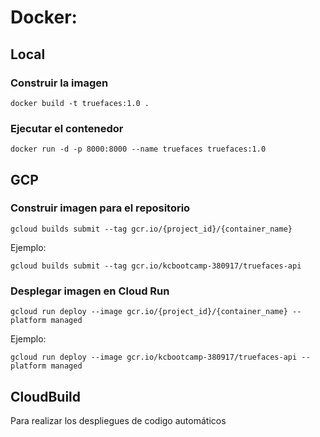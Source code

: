 # Docker:

## Local
### Construir la imagen
    docker build -t truefaces:1.0 .

### Ejecutar el contenedor
    docker run -d -p 8000:8000 --name truefaces truefaces:1.0

## GCP
### Construir imagen para el repositorio
    gcloud builds submit --tag gcr.io/{project_id}/{container_name}

Ejemplo:
    
    gcloud builds submit --tag gcr.io/kcbootcamp-380917/truefaces-api

### Desplegar imagen en Cloud Run
    gcloud run deploy --image gcr.io/{project_id}/{container_name} --platform managed

Ejemplo:

    gcloud run deploy --image gcr.io/kcbootcamp-380917/truefaces-api --platform managed


## CloudBuild
Para realizar los despliegues de codigo automáticos